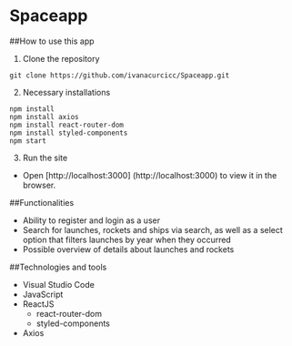 # Spaceapp
##How to use this app
1. Clone the repository
```
git clone https://github.com/ivanacurcicc/Spaceapp.git
```

2. Necessary installations
```
npm install
npm install axios
npm install react-router-dom
npm install styled-components
npm start
```
3. Run the site
- Open [http://localhost:3000] (http://localhost:3000) to view it in the browser.

##Functionalities
- Ability to register and login as a user
- Search for launches, rockets and ships via search, as well as a select option that filters launches by year when they occurred
- Possible overview of details about launches and rockets

##Technologies and tools
- Visual Studio Code
- JavaScript
- ReactJS
    - react-router-dom
    - styled-components
- Axios
